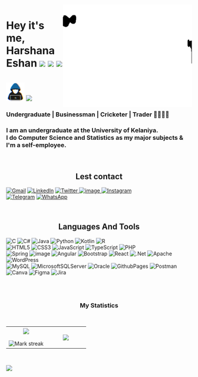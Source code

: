 <img src="./quotes-unscreen.gif" width="350px" align="right" />

# **Hey it's me, Harshana Eshan** <img src="https://media.giphy.com/media/hvRJCLFzcasrR4ia7z/giphy.gif" width="30px"> <img src="https://lh3.googleusercontent.com/-Qz_8NuGBAe4/VhE3wxJUcoI/AAAAAAAAkZ0/zEJAcYxcypE/s1600/sri-lanka-flag-animation.gif" width=30px>  <img src="./assets/sl-flag.gif" width="35px"> 

 </br><picture><img src = "https://github.com/0xAbdulKhalid/0xAbdulKhalid/raw/main/assets/mdImages/about_me.gif" width = 50px></picture>
 [![](https://visitcount.itsvg.in/api?id=HarshanaEshan&icon=5&color=8)](https://visitcount.itsvg.in)

 
 <h3>Undergraduate | Businessman | Cricketer | Trader 🧑‍🎓🧑‍💻</h3>
<h3>I am an undergraduate at the University of Kelaniya.</br>
  I do Computer Science and Statistics as my major subjects & I'm a self-employee.</h3> </br>

         




<h2 align="center">Lest contact</h2>
<p align="center">

<a href="mailto:harshanaeshan.info@gmail.com"><img src="https://img.shields.io/badge/Gmail-D14836?style=for-the-badge&logo=gmail&logoColor=white" alt="Gmail"></a> 
<a href="https://www.linkedin.com/in/harshana-eshan/" target="_blank"><img src="https://img.shields.io/badge/LinkedIn-0077B5?style=for-the-badge&logo=linkedin&logoColor=white" alt="LinkedIn"></a>
<a href="https://twitter.com/HarshanaEshan1" target="blank"><img src="https://img.shields.io/badge/Twitter-1DA1F2?style=for-the-badge&logo=twitter&logoColor=white" alt="Twitter"> </a>
<a href="https://www.facebook.com/harshana.eshan.3/"> ![image](https://img.shields.io/badge/Facebook-1877F2?style=for-the-badge&logo=facebook&logoColor=white) </a>
<a href="https://www.instagram.com/harshana_eshan/" target="blank"><img src="https://img.shields.io/badge/Instagram-E4405F?style=for-the-badge&logo=instagram&logoColor=white" alt="Instagram"> </a> </br>
<a href="https://telegram.me/Eshan99">![Telegram](https://img.shields.io/badge/Telegram-2CA5E0?style=for-the-badge&logo=telegram&logoColor=white)</a> <a href="https://wa.me/94716048560">![WhatsApp](https://img.shields.io/badge/WhatsApp-25D366?style=for-the-badge&logo=whatsapp&logoColor=white)</a> 

</br>



<h2 align="center">Languages And Tools</h2>
 
![C](https://img.shields.io/badge/c-%2300599C.svg?style=for-the-badge&logo=c&logoColor=white)
![C#](https://img.shields.io/badge/c%23-%23239120.svg?style=for-the-badge&logo=csharp&logoColor=white)
![Java](https://img.shields.io/badge/java-%23ED8B00.svg?style=for-the-badge&logo=openjdk&logoColor=white)
![Python](https://img.shields.io/badge/python-3670A0?style=for-the-badge&logo=python&logoColor=ffdd54)
![Kotlin](https://img.shields.io/badge/kotlin-%237F52FF.svg?style=for-the-badge&logo=kotlin&logoColor=white)
![R](https://img.shields.io/badge/r-%23276DC3.svg?style=for-the-badge&logo=r&logoColor=white) </br>
![HTML5](https://img.shields.io/badge/html5-%23E34F26.svg?style=for-the-badge&logo=html5&logoColor=white) 
![CSS3](https://img.shields.io/badge/css3-%231572B6.svg?style=for-the-badge&logo=css3&logoColor=white)
![JavaScript](https://img.shields.io/badge/javascript-%23323330.svg?style=for-the-badge&logo=javascript&logoColor=%23F7DF1E)
![TypeScript](https://img.shields.io/badge/typescript-%23007ACC.svg?style=for-the-badge&logo=typescript&logoColor=white)
![PHP](https://img.shields.io/badge/php-%23777BB4.svg?style=for-the-badge&logo=php&logoColor=white)</br>
![Spring](https://img.shields.io/badge/spring-%236DB33F.svg?style=for-the-badge&logo=spring&logoColor=white)
![image](	https://img.shields.io/badge/Spring_Boot-F2F4F9?style=for-the-badge&logo=spring-boot)
![Angular](https://img.shields.io/badge/angular-%23DD0031.svg?style=for-the-badge&logo=angular&logoColor=white)
![Bootstrap](https://img.shields.io/badge/bootstrap-%238511FA.svg?style=for-the-badge&logo=bootstrap&logoColor=white)
![React](https://img.shields.io/badge/react-%2320232a.svg?style=for-the-badge&logo=react&logoColor=%2361DAFB)
![.Net](https://img.shields.io/badge/.NET-5C2D91?style=for-the-badge&logo=.net&logoColor=white)
![Apache](https://img.shields.io/badge/apache-%23D42029.svg?style=for-the-badge&logo=apache&logoColor=white) ![WordPress](https://img.shields.io/badge/WordPress-%23117AC9.svg?style=for-the-badge&logo=WordPress&logoColor=white) </br>
![MySQL](https://img.shields.io/badge/mysql-%2300000f.svg?style=for-the-badge&logo=mysql&logoColor=white)
![MicrosoftSQLServer](https://img.shields.io/badge/Microsoft%20SQL%20Server-CC2927?style=for-the-badge&logo=microsoft%20sql%20server&logoColor=white)
![Oracle](https://img.shields.io/badge/Oracle-F80000?style=for-the-badge&logo=oracle&logoColor=white)
![GithubPages](https://img.shields.io/badge/github%20pages-121013?style=for-the-badge&logo=github&logoColor=white)
![Postman](https://img.shields.io/badge/Postman-FF6C37?style=for-the-badge&logo=postman&logoColor=white) </br>
![Canva](https://img.shields.io/badge/Canva-%2300C4CC.svg?style=for-the-badge&logo=Canva&logoColor=white)
![Figma](https://img.shields.io/badge/figma-%23F24E1E.svg?style=for-the-badge&logo=figma&logoColor=white)
![Jira](https://img.shields.io/badge/jira-%230A0FFF.svg?style=for-the-badge&logo=jira&logoColor=white)

</br><br>

<h3 align="center">My Statistics</h3> </br>
<p align="center">
<table align="center">
<tr border="none">
<td width="50%" align="center">
  
  <img  align="center"  src="https://github-readme-stats.vercel.app/api?username=HarshanaEshan&theme=dark&show_icons=true&count_private=true" />
  <br></br>
  <img  title="🔥 Get streak stats for your profile at git.io/streak-stats" alt="Mark streak" src="https://github-readme-streak-stats.herokuapp.com/?user=HarshanaEshan&theme=dark&hide_border=false" /> 
</td>
<td width="50%" align="center">

  <img  align="center"  src="https://github-readme-stats.anuraghazra1.vercel.app/api/top-langs/?username=HarshanaEshan&theme=dark&hide_border=false&no-bg=true&no-frame=true&langs_count=10"/>
  
  </td>
</tr>
</table>
<br>


<img src="https://user-images.githubusercontent.com/73097560/115834477-dbab4500-a447-11eb-908a-139a6edaec5c.gif"><br>

<!--
<div align="center">
  <h2>My Contributions</h2>
  <br>
  <img alt="snake eating my contributions" src="https://raw.githubusercontent.com/HarshanaEshan/HarshanaEshan/output/github-contribution-grid-snake.svg" />
  
  <br/><br/><br/>
</div> -->


